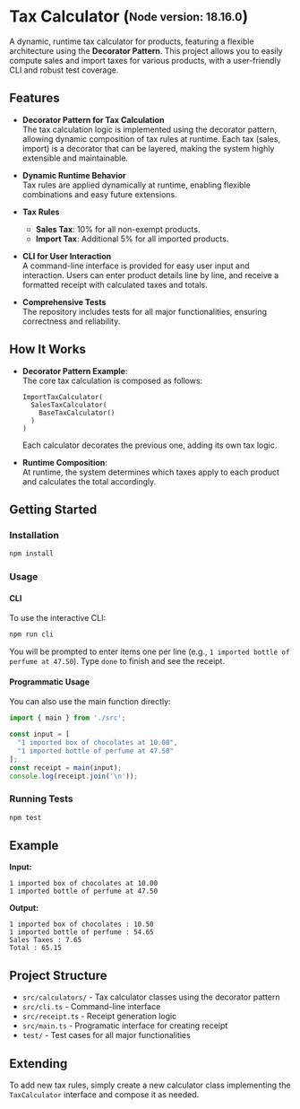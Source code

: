# Tax Calculator (<sub><sup>Node version: 18.16.0</sup></sub>)

A dynamic, runtime tax calculator for products, featuring a flexible architecture using the **Decorator Pattern**. This project allows you to easily compute sales and import taxes for various products, with a user-friendly CLI and robust test coverage.

## Features

- **Decorator Pattern for Tax Calculation**  
  The tax calculation logic is implemented using the decorator pattern, allowing dynamic composition of tax rules at runtime. Each tax (sales, import) is a decorator that can be layered, making the system highly extensible and maintainable.

- **Dynamic Runtime Behavior**  
  Tax rules are applied dynamically at runtime, enabling flexible combinations and easy future extensions.

- **Tax Rules**  
  - **Sales Tax**: 10% for all non-exempt products.
  - **Import Tax**: Additional 5% for all imported products.

- **CLI for User Interaction**  
  A command-line interface is provided for easy user input and interaction. Users can enter product details line by line, and receive a formatted receipt with calculated taxes and totals.

- **Comprehensive Tests**  
  The repository includes tests for all major functionalities, ensuring correctness and reliability.

## How It Works

- **Decorator Pattern Example**:  
  The core tax calculation is composed as follows:
  ```
  ImportTaxCalculator(
    SalesTaxCalculator(
      BaseTaxCalculator()
    )
  )
  ```
  Each calculator decorates the previous one, adding its own tax logic.

- **Runtime Composition**:  
  At runtime, the system determines which taxes apply to each product and calculates the total accordingly.

## Getting Started

### Installation

```bash
npm install
```

### Usage

#### CLI

To use the interactive CLI:

```bash
npm run cli
```

You will be prompted to enter items one per line (e.g., `1 imported bottle of perfume at 47.50`). Type `done` to finish and see the receipt.

#### Programmatic Usage

You can also use the main function directly:

```typescript
import { main } from './src';

const input = [
  "1 imported box of chocolates at 10.00",
  "1 imported bottle of perfume at 47.50"
];
const receipt = main(input);
console.log(receipt.join('\n'));
```

### Running Tests

```bash
npm test
```

## Example

**Input:**
```
1 imported box of chocolates at 10.00
1 imported bottle of perfume at 47.50
```

**Output:**
```
1 imported box of chocolates : 10.50
1 imported bottle of perfume : 54.65
Sales Taxes : 7.65
Total : 65.15
```

## Project Structure

- `src/calculators/` - Tax calculator classes using the decorator pattern
- `src/cli.ts` - Command-line interface
- `src/receipt.ts` - Receipt generation logic
- `src/main.ts` - Programatic interface for creating receipt
- `test/` - Test cases for all major functionalities

## Extending

To add new tax rules, simply create a new calculator class implementing the `TaxCalculator` interface and compose it as needed.

